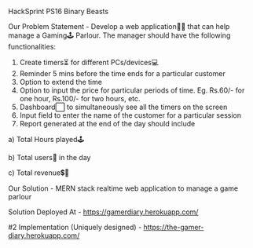 HackSprint PS16 Binary Beasts

Our Problem Statement -
Develop a web application👨‍💻 that can help manage a Gaming🕹 Parlour. The
manager should have the following functionalities:
1. Create timers⏳ for different PCs/devices💻
2. Reminder 5 mins before the time ends for a particular customer
3. Option to extend the time
4. Option to input the price for particular periods of time. Eg. Rs.60/- for one
hour, Rs.100/- for two hours, etc.
5. Dashboard⬜ to simultaneously see all the timers on the screen
6. Input field to enter the name of the customer for a particular session
7. Report generated at the end of the day should include

a) Total Hours played🕹

b) Total users🧑 in the day

c) Total revenue💲💸

Our Solution - MERN stack realtime web application to manage a game parlour

Solution Deployed At - https://gamerdiary.herokuapp.com/

#2 Implementation (Uniquely designed) - https://the-gamer-diary.herokuapp.com/
